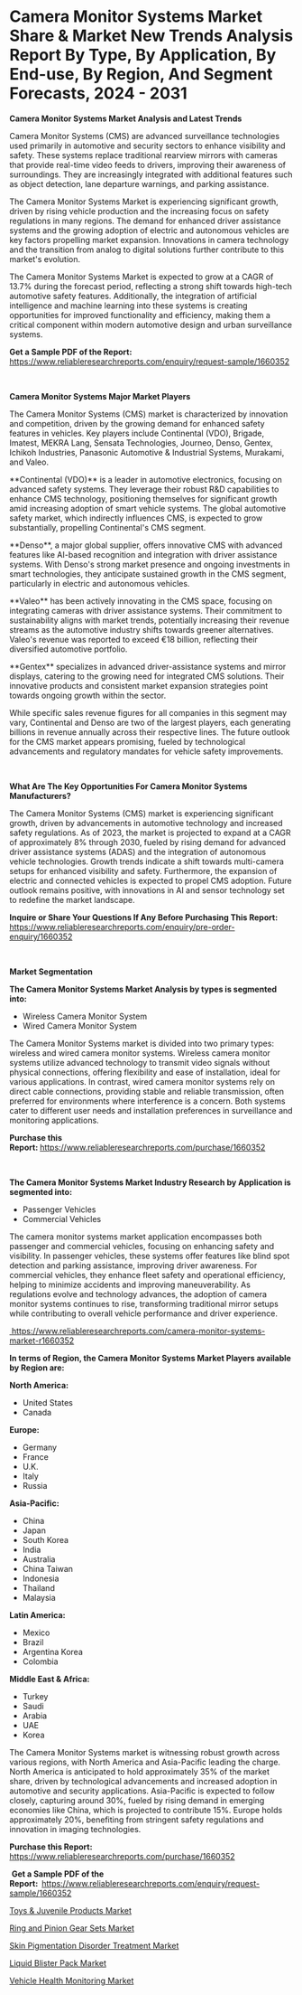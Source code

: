 <p><h1>Camera Monitor Systems Market Share & Market New Trends Analysis Report By Type, By Application, By End-use, By Region, And Segment Forecasts, 2024 - 2031</h1></p><p><strong>Camera Monitor Systems Market Analysis and Latest Trends</strong></p>
<p><p>Camera Monitor Systems (CMS) are advanced surveillance technologies used primarily in automotive and security sectors to enhance visibility and safety. These systems replace traditional rearview mirrors with cameras that provide real-time video feeds to drivers, improving their awareness of surroundings. They are increasingly integrated with additional features such as object detection, lane departure warnings, and parking assistance.</p><p>The Camera Monitor Systems Market is experiencing significant growth, driven by rising vehicle production and the increasing focus on safety regulations in many regions. The demand for enhanced driver assistance systems and the growing adoption of electric and autonomous vehicles are key factors propelling market expansion. Innovations in camera technology and the transition from analog to digital solutions further contribute to this market's evolution.</p><p>The Camera Monitor Systems Market is expected to grow at a CAGR of 13.7% during the forecast period, reflecting a strong shift towards high-tech automotive safety features. Additionally, the integration of artificial intelligence and machine learning into these systems is creating opportunities for improved functionality and efficiency, making them a critical component within modern automotive design and urban surveillance systems.</p></p>
<p><strong>Get a Sample PDF of the Report:&nbsp;</strong> <a href="https://www.reliableresearchreports.com/enquiry/request-sample/1660352?utm_campaign=83&utm_medium=2&utm_source=Github&utm_content=ia&utm_term=02112024&utm_id=camera-monitor-systems">https://www.reliableresearchreports.com/enquiry/request-sample/1660352</a></p>
<p>&nbsp;</p>
<p><strong>Camera Monitor Systems Major Market Players</strong></p>
<p><p>The Camera Monitor Systems (CMS) market is characterized by innovation and competition, driven by the growing demand for enhanced safety features in vehicles. Key players include Continental (VDO), Brigade, Imatest, MEKRA Lang, Sensata Technologies, Journeo, Denso, Gentex, Ichikoh Industries, Panasonic Automotive & Industrial Systems, Murakami, and Valeo.</p><p>**Continental (VDO)** is a leader in automotive electronics, focusing on advanced safety systems. They leverage their robust R&D capabilities to enhance CMS technology, positioning themselves for significant growth amid increasing adoption of smart vehicle systems. The global automotive safety market, which indirectly influences CMS, is expected to grow substantially, propelling Continental's CMS segment.</p><p>**Denso**, a major global supplier, offers innovative CMS with advanced features like AI-based recognition and integration with driver assistance systems. With Denso's strong market presence and ongoing investments in smart technologies, they anticipate sustained growth in the CMS segment, particularly in electric and autonomous vehicles.</p><p>**Valeo** has been actively innovating in the CMS space, focusing on integrating cameras with driver assistance systems. Their commitment to sustainability aligns with market trends, potentially increasing their revenue streams as the automotive industry shifts towards greener alternatives. Valeo's revenue was reported to exceed €18 billion, reflecting their diversified automotive portfolio.</p><p>**Gentex** specializes in advanced driver-assistance systems and mirror displays, catering to the growing need for integrated CMS solutions. Their innovative products and consistent market expansion strategies point towards ongoing growth within the sector.</p><p>While specific sales revenue figures for all companies in this segment may vary, Continental and Denso are two of the largest players, each generating billions in revenue annually across their respective lines. The future outlook for the CMS market appears promising, fueled by technological advancements and regulatory mandates for vehicle safety improvements.</p></p>
<p>&nbsp;</p>
<p><strong>What Are The Key Opportunities For Camera Monitor Systems Manufacturers?</strong></p>
<p><p>The Camera Monitor Systems (CMS) market is experiencing significant growth, driven by advancements in automotive technology and increased safety regulations. As of 2023, the market is projected to expand at a CAGR of approximately 8% through 2030, fueled by rising demand for advanced driver assistance systems (ADAS) and the integration of autonomous vehicle technologies. Growth trends indicate a shift towards multi-camera setups for enhanced visibility and safety. Furthermore, the expansion of electric and connected vehicles is expected to propel CMS adoption. Future outlook remains positive, with innovations in AI and sensor technology set to redefine the market landscape.</p></p>
<p><strong>Inquire or Share Your Questions If Any Before Purchasing This Report:</strong> <a href="https://www.reliableresearchreports.com/enquiry/pre-order-enquiry/1660352?utm_campaign=83&utm_medium=2&utm_source=Github&utm_content=ia&utm_term=02112024&utm_id=camera-monitor-systems">https://www.reliableresearchreports.com/enquiry/pre-order-enquiry/1660352</a></p>
<p>&nbsp;</p>
<p><strong>Market Segmentation</strong></p>
<p><strong>The Camera Monitor Systems Market Analysis by types is segmented into:</strong></p>
<p><ul><li>Wireless Camera Monitor System</li><li>Wired Camera Monitor System</li></ul></p>
<p><p>The Camera Monitor Systems market is divided into two primary types: wireless and wired camera monitor systems. Wireless camera monitor systems utilize advanced technology to transmit video signals without physical connections, offering flexibility and ease of installation, ideal for various applications. In contrast, wired camera monitor systems rely on direct cable connections, providing stable and reliable transmission, often preferred for environments where interference is a concern. Both systems cater to different user needs and installation preferences in surveillance and monitoring applications.</p></p>
<p><strong>Purchase this Report:&nbsp;</strong><a href="https://www.reliableresearchreports.com/purchase/1660352?utm_campaign=83&utm_medium=2&utm_source=Github&utm_content=ia&utm_term=02112024&utm_id=camera-monitor-systems">https://www.reliableresearchreports.com/purchase/1660352</a></p>
<p>&nbsp;</p>
<p><strong>The Camera Monitor Systems Market Industry Research by Application is segmented into:</strong></p>
<p><ul><li>Passenger Vehicles</li><li>Commercial Vehicles</li></ul></p>
<p><p>The camera monitor systems market application encompasses both passenger and commercial vehicles, focusing on enhancing safety and visibility. In passenger vehicles, these systems offer features like blind spot detection and parking assistance, improving driver awareness. For commercial vehicles, they enhance fleet safety and operational efficiency, helping to minimize accidents and improving maneuverability. As regulations evolve and technology advances, the adoption of camera monitor systems continues to rise, transforming traditional mirror setups while contributing to overall vehicle performance and driver experience.</p></p>
<p><a href="https://www.reliableresearchreports.com/camera-monitor-systems-market-r1660352?utm_campaign=83&utm_medium=2&utm_source=Github&utm_content=ia&utm_term=02112024&utm_id=camera-monitor-systems">&nbsp;https://www.reliableresearchreports.com/camera-monitor-systems-market-r1660352</a></p>
<p><strong>In terms of Region, the Camera Monitor Systems Market Players available by Region are:</strong></p>
<p>
    <p> <strong> North America: </strong>
        <ul>
            <li>United States</li>
            <li>Canada</li>
        </ul>
        </p> 
    <p> <strong> Europe: </strong>
        <ul>
            <li>Germany</li>
            <li>France</li>
            <li>U.K.</li>
            <li>Italy</li>
            <li>Russia</li>
        </ul>
        </p> 
    <p> <strong> Asia-Pacific: </strong>
        <ul>
            <li>China</li>
            <li>Japan</li>
            <li>South Korea</li>
            <li>India</li>
            <li>Australia</li>
            <li>China Taiwan</li>
            <li>Indonesia</li>
            <li>Thailand</li>
            <li>Malaysia</li>
        </ul>
        </p> 
    <p> <strong> Latin America: </strong>
        <ul>
            <li>Mexico</li>
            <li>Brazil</li>
            <li>Argentina Korea</li>
            <li>Colombia</li>
        </ul>
        </p> 
    <p> <strong> Middle East & Africa: </strong>
        <ul>
            <li>Turkey</li>
            <li>Saudi</li>
            <li>Arabia</li>
            <li>UAE</li>
            <li>Korea</li>
        </ul>
    </p>
    </p>
<p><p>The Camera Monitor Systems market is witnessing robust growth across various regions, with North America and Asia-Pacific leading the charge. North America is anticipated to hold approximately 35% of the market share, driven by technological advancements and increased adoption in automotive and security applications. Asia-Pacific is expected to follow closely, capturing around 30%, fueled by rising demand in emerging economies like China, which is projected to contribute 15%. Europe holds approximately 20%, benefiting from stringent safety regulations and innovation in imaging technologies.</p></p>
<p><strong>Purchase this Report: </strong><a href="https://www.reliableresearchreports.com/purchase/1660352?utm_campaign=83&utm_medium=2&utm_source=Github&utm_content=ia&utm_term=02112024&utm_id=camera-monitor-systems">https://www.reliableresearchreports.com/purchase/1660352</a></p>
<p>&nbsp;<strong>Get a Sample PDF of the Report:&nbsp;&nbsp;</strong><a href="https://www.reliableresearchreports.com/enquiry/request-sample/1660352?utm_campaign=83&utm_medium=2&utm_source=Github&utm_content=ia&utm_term=02112024&utm_id=camera-monitor-systems">https://www.reliableresearchreports.com/enquiry/request-sample/1660352</a></p>
<p><strong></strong></p>
<p><p><a href="https://www.linkedin.com/pulse/toys-juvenile-products-industry-insights-report-analyzing-6k4me?utm_campaign=83&utm_medium=2&utm_source=Github&utm_content=ia&utm_term=02112024&utm_id=camera-monitor-systems">Toys & Juvenile Products Market</a></p><p><a href="https://github.com/anaeilandos/Market-Research-Report-List-1/blob/main/ring-and-pinion-gear-sets-market.md?utm_campaign=83&utm_medium=2&utm_source=Github&utm_content=ia&utm_term=02112024&utm_id=camera-monitor-systems">Ring and Pinion Gear Sets Market</a></p><p><a href="https://issuu.com/reportprime-2/docs/skin-pigmentation-disorder-treatmen_8a62f636417b21?utm_campaign=83&utm_medium=2&utm_source=Github&utm_content=ia&utm_term=02112024&utm_id=camera-monitor-systems">Skin Pigmentation Disorder Treatment Market</a></p><p><a href="https://www.linkedin.com/pulse/liquid-blister-pack-market-essentials-key-players-demand-ajcfe?utm_campaign=83&utm_medium=2&utm_source=Github&utm_content=ia&utm_term=02112024&utm_id=camera-monitor-systems">Liquid Blister Pack Market</a></p><p><a href="https://github.com/fosters9adames/Market-Research-Report-List-1/blob/main/vehicle-health-monitoring-market.md?utm_campaign=83&utm_medium=2&utm_source=Github&utm_content=ia&utm_term=02112024&utm_id=camera-monitor-systems">Vehicle Health Monitoring Market</a></p></p>